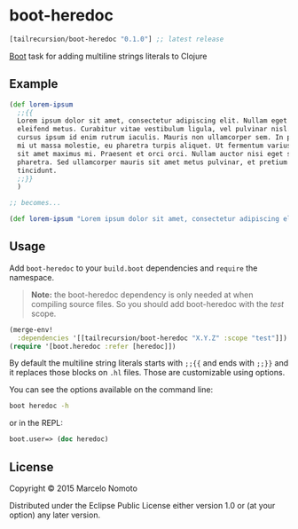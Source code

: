 # boot-heredoc

[](dependency)
```clojure
[tailrecursion/boot-heredoc "0.1.0"] ;; latest release
```
[](/dependency)

[Boot] task for adding multiline strings literals to Clojure

## Example
```clojure
(def lorem-ipsum
  ;;{{
  Lorem ipsum dolor sit amet, consectetur adipiscing elit. Nullam eget
  eleifend metus. Curabitur vitae vestibulum ligula, vel pulvinar nisl. Sed
  cursus ipsum id enim rutrum iaculis. Mauris non ullamcorper sem. In porttitor
  mi ut massa molestie, eu pharetra turpis aliquet. Ut fermentum varius tortor,
  sit amet maximus mi. Praesent et orci orci. Nullam auctor nisi eget sagittis
  pharetra. Sed ullamcorper mauris sit amet metus pulvinar, et pretium elit
  tincidunt.
  ;;}}
  )

;; becomes...

(def lorem-ipsum "Lorem ipsum dolor sit amet, consectetur adipiscing elit. Nullam eget\neleifend metus. Curabitur vitae vestibulum ligula, vel pulvinar nisl. Sed\ncursus ipsum id enim rutrum iaculis. Mauris non ullamcorper sem. In porttitor\nmi ut massa molestie, eu pharetra turpis aliquet. Ut fermentum varius tortor,\nsit amet maximus mi. Praesent et orci orci. Nullam auctor nisi eget sagittis\npharetra. Sed ullamcorper mauris sit amet metus pulvinar, et pretium elit\ntincidunt.")
```
## Usage

Add `boot-heredoc` to your `build.boot` dependencies and `require` the namespace.

> **Note:** the boot-heredoc dependency is only needed at when compiling
> source files. So you should add boot-heredoc with the _test_ scope.

```clj
(merge-env!
  :dependencies '[[tailrecursion/boot-heredoc "X.Y.Z" :scope "test"]])
(require '[boot.heredoc :refer [heredoc]])
```

By default the multiline string literals starts with `;;{{` and ends with `;;}}` and
it replaces those blocks on `.hl` files. Those are customizable using options.

You can see the options available on the command line:

```bash
boot heredoc -h
```

or in the REPL:

```clj
boot.user=> (doc heredoc)
```

## License

Copyright © 2015 Marcelo Nomoto

Distributed under the Eclipse Public License either version 1.0 or (at
your option) any later version.

[Boot]:                https://github.com/boot-clj/boot
